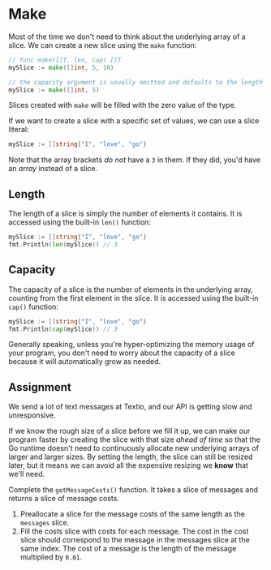 # Make

Most of the time we don't need to think about the underlying array of a slice. We can create a new slice using the `make` function:

```go
// func make([]T, len, cap) []T
mySlice := make([]int, 5, 10)

// the capacity argument is usually omitted and defaults to the length
mySlice := make([]int, 5)
```

Slices created with `make` will be filled with the zero value of the type.

If we want to create a slice with a specific set of values, we can use a slice literal:

```go
mySlice := []string{"I", "love", "go"}
```

Note that the array brackets *do not* have a `3` in them. If they did, you'd have an *array* instead of a slice.

## Length

The length of a slice is simply the number of elements it contains. It is accessed using the built-in `len()` function:

```go
mySlice := []string{"I", "love", "go"}
fmt.Println(len(mySlice)) // 3
```

## Capacity

The capacity of a slice is the number of elements in the underlying array, counting from the first element in the slice. It is accessed using the built-in `cap()` function:

```go
mySlice := []string{"I", "love", "go"}
fmt.Println(cap(mySlice)) // 3
```

Generally speaking, unless you're hyper-optimizing the memory usage of your program, you don't need to worry about the capacity of a slice because it will automatically grow as needed.

## Assignment

We send a lot of text messages at Textio, and our API is getting slow and unresponsive.

If we know the rough size of a slice before we fill it up, we can make our program faster by creating the slice with that size *ahead of time* so that the Go runtime doesn't need to continuously allocate new underlying arrays of larger and larger sizes. By setting the length, the slice can still be resized later, but it means we can avoid all the expensive resizing we **know** that we'll need.

Complete the `getMessageCosts()` function. It takes a slice of messages and returns a slice of message costs.

1. Preallocate a slice for the message costs of the same length as the `messages` slice.
2. Fill the costs slice with costs for each message. The cost in the cost slice should correspond to the message in the messages slice at the same index. The cost of a message is the length of the message multiplied by `0.01`.
